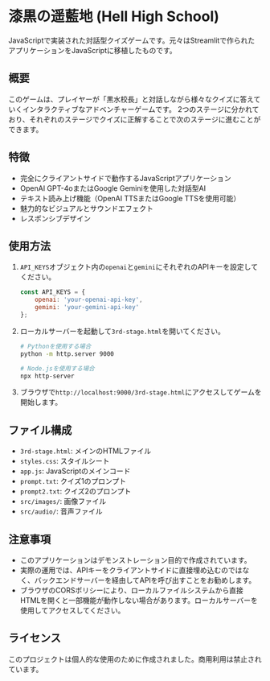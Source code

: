 # 漆黒の遥藍地 (Hell High School)

JavaScriptで実装された対話型クイズゲームです。元々はStreamlitで作られたアプリケーションをJavaScriptに移植したものです。

## 概要

このゲームは、プレイヤーが「黒水校長」と対話しながら様々なクイズに答えていくインタラクティブなアドベンチャーゲームです。
2つのステージに分かれており、それぞれのステージでクイズに正解することで次のステージに進むことができます。

## 特徴

- 完全にクライアントサイドで動作するJavaScriptアプリケーション
- OpenAI GPT-4oまたはGoogle Geminiを使用した対話型AI
- テキスト読み上げ機能（OpenAI TTSまたはGoogle TTSを使用可能）
- 魅力的なビジュアルとサウンドエフェクト
- レスポンシブデザイン

## 使用方法

1. `API_KEYS`オブジェクト内の`openai`と`gemini`にそれぞれのAPIキーを設定してください。
   ```javascript
   const API_KEYS = {
       openai: 'your-openai-api-key',
       gemini: 'your-gemini-api-key'
   };
   ```

2. ローカルサーバーを起動して`3rd-stage.html`を開いてください。
   ```bash
   # Pythonを使用する場合
   python -m http.server 9000
   
   # Node.jsを使用する場合
   npx http-server
   ```

3. ブラウザで`http://localhost:9000/3rd-stage.html`にアクセスしてゲームを開始します。

## ファイル構成

- `3rd-stage.html`: メインのHTMLファイル
- `styles.css`: スタイルシート
- `app.js`: JavaScriptのメインコード
- `prompt.txt`: クイズ1のプロンプト
- `prompt2.txt`: クイズ2のプロンプト
- `src/images/`: 画像ファイル
- `src/audio/`: 音声ファイル

## 注意事項

- このアプリケーションはデモンストレーション目的で作成されています。
- 実際の運用では、APIキーをクライアントサイドに直接埋め込むのではなく、バックエンドサーバーを経由してAPIを呼び出すことをお勧めします。
- ブラウザのCORSポリシーにより、ローカルファイルシステムから直接HTMLを開くと一部機能が動作しない場合があります。ローカルサーバーを使用してアクセスしてください。

## ライセンス

このプロジェクトは個人的な使用のために作成されました。商用利用は禁止されています。 